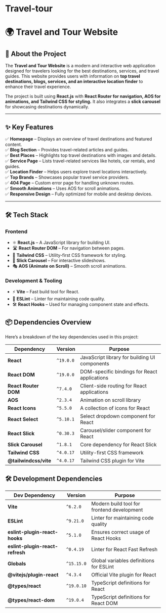 # Travel-tour
# 🌍 Travel and Tour Website

## 📖 About the Project

The **Travel and Tour Website** is a modern and interactive web application designed for travelers looking for the best destinations, services, and travel guides. This website provides users with information on **top travel destinations, blogs, services, and an interactive location finder** to enhance their travel experience. 

The project is built using **React.js** with **React Router for navigation, AOS for animations, and Tailwind CSS for styling.** It also integrates a **slick carousel** for showcasing destinations dynamically.

---

## ✨ Key Features

✅ **Homepage** – Displays an overview of travel destinations and featured content.  
✅ **Blog Section** – Provides travel-related articles and guides.  
✅ **Best Places** – Highlights top travel destinations with images and details.  
✅ **Service Page** – Lists travel-related services like hotels, car rentals, and guides.  
✅ **Location Finder** – Helps users explore travel locations interactively.  
✅ **Top Brands** – Showcases popular travel service providers.  
✅ **404 Page** – Custom error page for handling unknown routes.  
✅ **Smooth Animations** – Uses AOS for scroll animations.  
✅ **Responsive Design** – Fully optimized for mobile and desktop devices.  

---

## 🛠️ Tech Stack

### **Frontend**
- ⚛️ **React.js** – A JavaScript library for building UI.
- 🛣️ **React Router DOM** – For navigation between pages.
- 🎨 **Tailwind CSS** – Utility-first CSS framework for styling.
- 🎡 **Slick Carousel** – For interactive slideshows.
- 🎭 **AOS (Animate on Scroll)** – Smooth scroll animations.

### **Development & Tooling**
- ⚡ **Vite** – Fast build tool for React.
- 🧹 **ESLint** – Linter for maintaining code quality.
- 🛠️ **React Hooks** – Used for managing component state and effects.


## 📦 Dependencies Overview

Here’s a breakdown of the key dependencies used in this project:

| Dependency            | Version   | Purpose |
|----------------------|----------|------------------------------------------------|
| **React**           | `^19.0.0` | JavaScript library for building UI components |
| **React DOM**       | `^19.0.0` | DOM-specific bindings for React applications |
| **React Router DOM** | `^7.4.0` | Client-side routing for React applications |
| **AOS**             | `^2.3.4`  | Animation on scroll library |
| **React Icons**     | `^5.5.0`  | A collection of icons for React |
| **React Select**    | `^5.10.1` | Select dropdown component for React |
| **React Slick**     | `^0.30.3` | Carousel/slider component for React |
| **Slick Carousel**  | `^1.8.1`  | Core dependency for React Slick |
| **Tailwind CSS**    | `^4.0.17` | Utility-first CSS framework |
| **@tailwindcss/vite** | `^4.0.17` | Tailwind CSS plugin for Vite |


## 🛠️ Development Dependencies

| Dev Dependency       | Version   | Purpose |
|----------------------|----------|------------------------------------------------|
| **Vite**            | `^6.2.0`  | Modern build tool for frontend development |
| **ESLint**          | `^9.21.0` | Linter for maintaining code quality |
| **eslint-plugin-react-hooks** | `^5.1.0` | Ensures correct usage of React Hooks |
| **eslint-plugin-react-refresh** | `^0.4.19` | Linter for React Fast Refresh |
| **Globals**         | `^15.15.0` | Global variables definitions for ESLint |
| **@vitejs/plugin-react** | `^4.3.4` | Official Vite plugin for React |
| **@types/react**    | `^19.0.10` | TypeScript definitions for React |
| **@types/react-dom** | `^19.0.4` | TypeScript definitions for React DOM |
